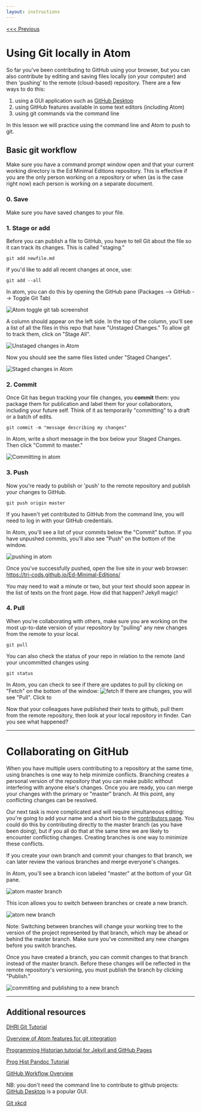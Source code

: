```yaml
---
layout: instructions
---
```


[<<< Previous](preparing-text.md)

# Using Git locally in Atom

So far you've been contributing to GitHub using your browser, but you can also contribute by editing and saving files locally (on your computer) and then 'pushing' to the remote (cloud-based) repository. There are a few ways to do this:

1. using a GUI application such as [GitHub Desktop](https://desktop.github.com/)
2. using GitHub features available in some text editors (including Atom)
3. using git commands via the command line

In this lesson we will practice using the command line and Atom to push to git.

## Basic git workflow

Make sure you have a command prompt window open and that your current working directory is the Ed Minimal Editions repository. This is effective if you are the only person working on a repository or when (as is the case right now) each person is working on a separate document.

### 0. Save

Make sure you have saved changes to your file.

### 1. Stage or add

Before you can publish a file to GitHub, you have to tell Git about the file so it can track its changes. This is called "staging."

`git add newfile.md`

 If you'd like to add all recent changes at once, use:

`git add --all`

In atom, you can do this by opening the GitHub pane (Packages --> GitHub --> Toggle Git Tab)

![Atom toggle git tab screenshot](/sections/git-tab.png)

A column should appear on the left side. In the top of the column, you'll see a list of all the files in this repo that have "Unstaged Changes." To allow git to track them, click on "Stage All".

![Unstaged changes in Atom](/sections/unstaged.png)

Now you should see the same files listed under "Staged Changes".

![Staged changes in Atom](/sections/staged.png)


### 2. Commit

Once Git has begun tracking your file changes, you **commit** them: you package them for publication and label them for your collaborators, including your future self. Think of it as temporarily "committing" to a draft or a batch of edits.

`git commit -m "message describing my changes"`

In Atom, write a short message in the box below your Staged Changes. Then click "Commit to master."

![Committing in atom](/sections/commit.png)

### 3. Push

Now you're ready to publish or 'push' to the remote repository and publish your changes to GitHub.

`git push origin master`

If you haven't yet contributed to GitHub from the command line, you will need to log in with your GitHub credentials.

In Atom, you'll see a list of your commits below the "Commit" button. If you have unpushed commits, you'll also see "Push" on the bottom of the window.

![pushing in atom](/sections/push.png)

Once you've successfully pushed, open the live site in your web browser: https://tri-cods.github.io/Ed-Minimal-Editions/

You may need to wait a minute or two, but your text should soon appear in the list of texts on the front page. How did that happen? Jekyll magic!

### 4. Pull

When you're collaborating with others, make sure you are working on the most up-to-date version of your repository by "pulling" any new changes from the remote to your local.

`git pull`

You can also check the status of your repo in relation to the remote (and your uncommitted changes using

`git status`

In Atom, you can check to see if there are updates to pull by clicking  on "Fetch" on the bottom of the window: ![fetch](/sections/fetch.png) If there are changes, you will see "Pull". Click to

Now that your colleagues have published their texts to github, pull them from the remote repository, then look at your local repository in finder. Can you see what happened?

---

# Collaborating on GitHub

When you have multiple users contributing to a repository at the same time, using branches is one way to help minimize conflicts. Branching creates a personal version of the repository that you can make public without interfering with anyone else's changes. Once you are ready, you can merge your changes with the primary or "master" branch. At this point, any conflicting changes can be resolved.

Our next task is more complicated and will require simultaneous editing: you're going to add your name and a short bio to the [contributors page](https://github.com/tri-cods/Ed-Minimal-Editions/blob/master/contributors.md). You could do this by contributing directly to the master branch (as you have been doing), but if you all do that at the same time we are likely to encounter conflicting changes. Creating branches is one way to minimize these conflicts.

If you create your own branch and commit your changes to that branch, we can later review the various branches and merge everyone's changes.

In Atom, you'll see a branch icon labeled "master" at the bottom of your Git pane.

![atom master branch](/sections/branch.png)

This icon allows you to switch between branches or create a new branch.

![atom new branch](/sections/new-branch.png)

Note: Switching between branches will change your working tree to the version of the project represented by that branch, which may be ahead or behind the master branch. Make sure you've committed any new changes before you switch branches.

Once you have created a branch, you can commit changes to that branch instead of the master branch. Before these changes will be reflected in the remote repository's versioning, you must publish the branch by clicking "Publish."

![committing and publishing to a new branch](publish-branch.png)


---

## Additional resources

[DHRI Git Tutorial](https://github.com/DHRI-Curriculum/git)

[Overview of Atom features for git integration](https://flight-manual.atom.io/using-atom/sections/version-control-in-atom/)

[Programming Historian tutorial for Jekyll and GitHub Pages](https://programminghistorian.org/en/lessons/building-static-sites-with-jekyll-github-pages)

[Prog Hist Pandoc Tutorial](https://programminghistorian.org/en/lessons/sustainable-authorship-in-plain-text-using-pandoc-and-markdown)

[GitHub Workflow Overview](https://guides.github.com/introduction/flow/)

NB: you don't need the command line to contribute to github projects: [GitHub Desktop](https://programminghistorian.org/en/lessons/getting-started-with-github-desktop) is a popular GUI.

[Git xkcd](https://xkcd.com/1597/)
